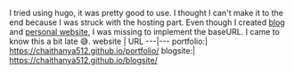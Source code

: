 I tried using hugo, it was pretty good to use. I thought I can't make it to the end because I was struck with the hosting part. Even though I created [blog](https://chaithanya512.github.io/blogsite/blogs/blog-1/) and [personal website](https://chaithanya512.github.io/portfolio/), I was missing to implement the baseURL. I came to know this a bit late 😅.
website | URL
---|---
portfolio:| https://chaithanya512.github.io/portfolio/
blogsite:| https://chaithanya512.github.io/blogsite/
